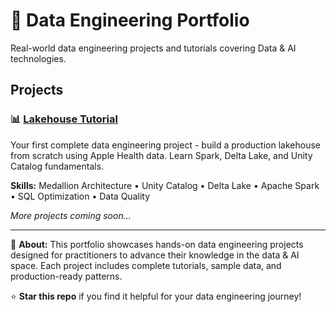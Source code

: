 # 🚀 Data Engineering Portfolio

Real-world data engineering projects and tutorials covering Data & AI technologies.

## Projects

### 📊 [Lakehouse Tutorial](./lakehouse-tutorial/)
Your first complete data engineering project - build a production lakehouse from scratch using Apple Health data. Learn Spark, Delta Lake, and Unity Catalog fundamentals.

**Skills:** Medallion Architecture • Unity Catalog • Delta Lake • Apache Spark • SQL Optimization • Data Quality

*More projects coming soon...*

---

👋 **About:** This portfolio showcases hands-on data engineering projects designed for practitioners to advance their knowledge in the data & AI space. Each project includes complete tutorials, sample data, and production-ready patterns.

⭐ **Star this repo** if you find it helpful for your data engineering journey!
